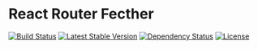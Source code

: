 # React Router Fecther
[![Build Status](https://img.shields.io/travis/olegman/react-router-fetcher/master.svg?style=flat-square)](https://travis-ci.org/olegman/react-router-fetcher)
[![Latest Stable Version](https://img.shields.io/npm/v/react-router-fetcher.svg?style=flat-square)](https://www.npmjs.com/package/react-router-fetcher)
[![Dependency Status](https://img.shields.io/david/olegman/react-router-fetcher.svg?style=flat-square)](https://david-dm.org/olegman/react-router-fetcher)
[![License](https://img.shields.io/npm/l/react-router-fetcher.svg?style=flat-square)](https://www.npmjs.com/package/react-router-fetcher)
